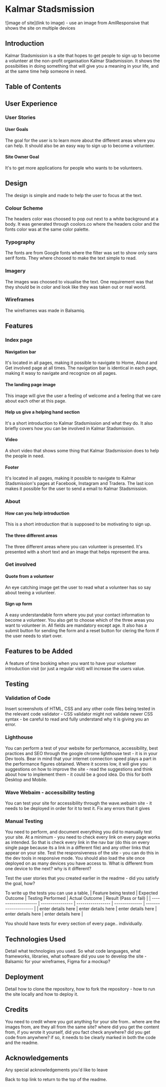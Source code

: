 # Kalmar Stadsmission

![image of site](link to image) - use an image from AmIResponsive that shows the site on multiple devices

## Introduction

Kalmar Stadsmission is a site that hopes to get people to sign up to become a volunteer at the non-profit organisation Kalmar Stadsmission. It shows the possibiities in doing something that will give you a meaning in your life, and at the same time help someone in need.

## Table of Contents



## User Experience

### User Stories

#### User Goals
The goal for the user is to learn more about the different areas where you can help. It should also be an easy way to sign up to become a volunteer.

#### Site Owner Goal
It's to get more applications for people who wants to be volunteers.

## Design
The design is simple and made to help the user to focus at the text. 

### Colour Scheme
The headers color was choosed to pop out next to a white background at a body. It was generated through coolors.co where the headers color and the fonts color was at the same color palette.

### Typography
The fonts are from Google fonts where the filter was set to show only sans serif fonts. They where choosed to make the text simple to read.

### Imagery
The images was choosed to visualise the text. One requirement was that they should be in color and look like they was taken out or real world.

### Wireframes
The wireframes was made in Balsamiq.


## Features

### Index page

#### Navigation bar

It's located in all pages, making it possible to navigate to Home, About and Get involved page at all times. The navigation bar is identical in each page, making it wasy to navigate and recognize on all pages.

#### The landing page image

This image will give the user a feeling of welcome and a feeling that we care about each other at this page.

#### Help us give a helping hand section

It's a short introduction to Kalmar Stadsmission and what they do. It also briefly covers how you can be involved in Kalmar Stadsmission.

#### Video

A short video that shows some thing that Kalmar Stadsmission does to help the people in need.

#### Footer

It's located in all pages, making it possible to navigate to Kalmar Stadsmission's pages at Facebook, Instagram and Tradera. The last icon makes it possible for the user to send a email to Kalmar Stadsmission.

### About

#### How can you help introduction

This is a short introduction that is supposed to be motivating to sign up.

#### The three different areas

The three different areas where you can volunteer is presented. It's presented with a short text and an image that helps represent the area.

### Get involved

#### Quote from a volunteer

An eye catching image get the user to read what a volunteer has so say about teeing a volunteer.

#### Sign up form

A easy understandable form where you put your contact information to become a volunteer. You also get to choose which of the three areas you want to volunteer in. All fields are mandatory except age. It also has a submit button for sending the form and a reset button for clering the form if the user needs to start over.

## Features to be Added

A feature of time booking when you want to have your volunteer introduction visit (or just a regular visit) will increase the users value.

## Testing

### Validation of Code

Insert screenshots of HTML, CSS and any other code files being tested in the relevant code validator - CSS validator might not validate newer CSS syntax - be careful to read and fully understand why it is giving you an error.

### Lighthouse

You can perform a test of your website for performance, accessibility, best practices and SEO through the google chrome lighthouse test - it is in your Dev tools. Bear in mind that your internet connection speed plays a part in the performance figures obtained. Where it scores low, it will give you suggestions on how to improve the site - read the suggestions and think about how to implement them - it could be a good idea.
Do this for both Desktop and Mobile.

### Wave Webaim - accessibility testing

You can test your site for accessibility through the wave.webaim site - it needs to be deployed in order for it to test it. Fix any errors that it gives

### Manual Testing

You need to perform, and document everything you did to manually test your site.
At a minimum - you need to check every link on every page works as intended.
So that is check every link in the nav bar (do this on every single page because its a link in a different file) and any other links that appear on your site.
Test the responsiveness of the site - you can do this in the dev tools in responsive mode.
You should also load the site once deployed on as many devices you have access to. What is different from one device to the next? why is it different?

Test the user stories that you created earlier in the readme - did you satisfy the goal, how?

To write up the tests you can use a table,
| Feature being tested | Expected Outcome | Testing Performed | Actual Outcome | Result (Pass or fail) |
| -------------------- | ---------------- | ----------------- | -------------- | --------------------- |
| enter details here | enter details here | enter details here | enter details here | enter details here |

You should have tests for every section of every page.. individually.

## Technologies Used

Detail what technologies you used. So what code languages, what frameworks, libraries, what software did you use to develop the site - Balsamic for your wireframes, Figma for a mockup?

## Deployment

Detail how to clone the repository, how to fork the repository - how to run the site locally and how to deploy it.

## Credits

You need to credit where you got anything for your site from.. where are the images from, are they all from the same site? where did you get the content from, if you wrote it yourself, did you fact check anywhere? did you get code from anywhere? if so, it needs to be clearly marked in both the code and the readme.

## Acknowledgements

Any special acknowledgements you'd like to leave

Back to top link to return to the top of the readme.
